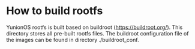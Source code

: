 How to build rootfs
========================

YunionOS rootfs is built based on buildroot (https://buildroot.org/). This directory stores all pre-built rootfs files. The buildroot configuration file of the images can be found in directory ./buildroot\_conf.
